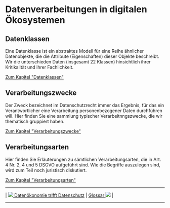 # Datenverarbeitungen in digitalen Ökosystemen

## Datenklassen

Eine Datenklasse ist ein abstraktes Modell für eine Reihe ähnlicher Datenobjekte, die die Attribute (Eigenschaften) dieser Objekte beschreibt. Wir die unterschieden Daten (insgesamt 22 Klassen) hinsichtlich ihrer Kritikalität und ihrer Fachlichkeit.

[Zum Kapitel "Datenklassen"](<Datenklassen>)

## Verarbeitungszwecke 

Der Zweck bezeichnet im Datenschutzrecht immer das Ergebnis, für das ein Verantwortlicher eine Verarbeitung personenbezogener Daten durchführen will. Hier finden Sie eine sammlung typischer Verarbeitnngszwecke, die wir thematisch gruppiert haben.

[Zum Kapitel "Verarbeitungszwecke"](<Verarbeitungszwecke>)

## Verarbeitungsarten

Hier finden Sie Erläuterungen zu sämtlichen Verarbeitungsarten, die in Art. 4 Nr. 2, 4 und 5 DSGVO aufgeführt sind. Wie die Begriffe auszulegen sind, wird zum Teil noch juristisch diskutiert. 

[Zum Kapitel "Verarbeitungsarten"](<Verarbeitungsarten>)

****

| [![](/Daccord/assets/images/backward-solid.svg) Datenökonomie trifft Datenschutz](<Datenökonomie trifft Datenschutz>) | [Glossar ![](/Daccord/assets/images/forward-solid.svg)](<Glossar>) |

****
